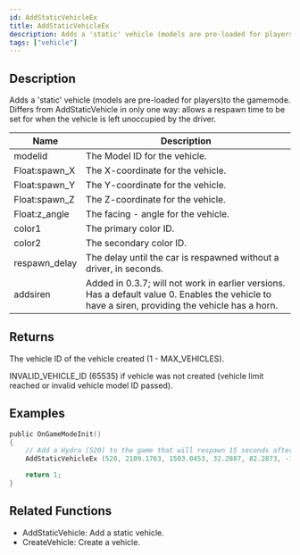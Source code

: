 ```yaml
---
id: AddStaticVehicleEx
title: AddStaticVehicleEx
description: Adds a 'static' vehicle (models are pre-loaded for players)to the gamemode.
tags: ["vehicle"]
---
```


<TagLinks />

## Description

Adds a 'static' vehicle (models are pre-loaded for players)to the gamemode. Differs from AddStaticVehicle in only one way: allows a respawn time to be set for when the vehicle is left unoccupied by the driver.

| Name          | Description                                                                                                                                      |
| ------------- | ------------------------------------------------------------------------------------------------------------------------------------------------ |
| modelid       | The Model ID for the vehicle.                                                                                                                    |
| Float:spawn_X | The X-coordinate for the vehicle.                                                                                                                |
| Float:spawn_Y | The Y-coordinate for the vehicle.                                                                                                                |
| Float:spawn_Z | The Z-coordinate for the vehicle.                                                                                                                |
| Float:z_angle | The facing - angle for the vehicle.                                                                                                              |
| color1        | The primary color ID.                                                                                                                            |
| color2        | The secondary color ID.                                                                                                                          |
| respawn_delay | The delay until the car is respawned without a driver, in seconds.                                                                               |
| addsiren      | Added in 0.3.7; will not work in earlier versions. Has a default value 0. Enables the vehicle to have a siren, providing the vehicle has a horn. |

## Returns

The vehicle ID of the vehicle created (1 - MAX_VEHICLES).

INVALID_VEHICLE_ID (65535) if vehicle was not created (vehicle limit reached or invalid vehicle model ID passed).

## Examples

```c
public OnGameModeInit()
{
    // Add a Hydra (520) to the game that will respawn 15 seconds after being left
    AddStaticVehicleEx (520, 2109.1763, 1503.0453, 32.2887, 82.2873, -1, -1, 15);

    return 1;
}
```

## Related Functions

- AddStaticVehicle: Add a static vehicle.
- CreateVehicle: Create a vehicle.

